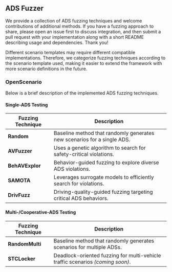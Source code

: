 ## ADS Fuzzer

We provide a collection of ADS fuzzing techniques and welcome contributions of additional methods. If you have a fuzzing approach to share, please open an issue first to discuss integration, and then submit a pull request with your implementation along with a short README describing usage and dependencies. Thank you!

Different scenario templates may require different compatible implementations. Therefore, we categorize fuzzing techniques according to the scenario template used, making it easier to extend the framework with more scenario definitions in the future.

### OpenScenario

Below is a brief description of the implemented ADS fuzzing techniques.

#### Single-ADS Testing

| Fuzzing Technique | Description |
|-------------------|-------------|
| **Random**        | Baseline method that randomly generates new scenarios for a single ADS. |
| **AVFuzzer**      | Uses a genetic algorithm to search for safety-critical violations. |
| **BehAVExplor**   | Behavior-guided fuzzing to explore diverse ADS violations. |
| **SAMOTA**        | Leverages surrogate models to efficiently search for violations. |
| **DrivFuzz**      | Driving-quality-guided fuzzing targeting critical ADS behaviors. |

#### Multi-/Cooperative-ADS Testing

| Fuzzing Technique | Description |
|-------------------|-------------|
| **RandomMulti**   | Baseline method that randomly generates scenarios for multiple ADSs. |
| **STCLocker**     | Deadlock-oriented fuzzing for multi-vehicle traffic scenarios *(coming soon)*. |
